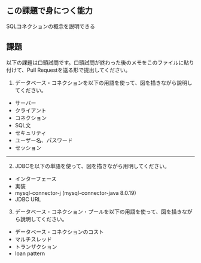 ## この課題で身につく能力

SQLコネクションの概念を説明できる

## 課題

以下の課題は口頭試問です。口頭試問が終わった後のメモをこのファイルに貼り付けて、Pull Requestを送る形で提出してください。

1. データベース・コネクションを以下の用語を使って、図を描きながら說明してください。

- サーバー
- クライアント
- コネクション
- SQL文
- セキュリティ
- ユーザー名、パスワード
- セッション

---
2. JDBCを以下の単語を使って、図を描きながら用明してください。

- インターフェース
- 実装
- mysql-connector-j (mysql-connector-java 8.0.19)
- JDBC URL

3. データベース・コネクション・プールを以下の用語を使って、図を描きながら說明してください。

- データベース・コネクションのコスト
- マルチスレッド
- トランザクション
- loan pattern

